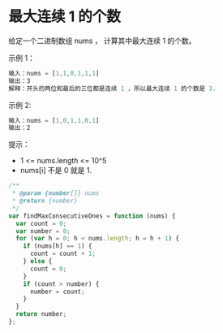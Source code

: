 # 最大连续 1 的个数

给定一个二进制数组 nums ， 计算其中最大连续 1 的个数。

示例 1：

```javascript
输入：nums = [1,1,0,1,1,1]
输出：3
解释：开头的两位和最后的三位都是连续 1 ，所以最大连续 1 的个数是 3.
```

示例 2:

```javascript
输入：nums = [1,0,1,1,0,1]
输出：2
```

提示：

- 1 <= nums.length <= 10^5
- nums[i] 不是 0 就是 1.

```javascript
/**
 * @param {number[]} nums
 * @return {number}
 */
var findMaxConsecutiveOnes = function (nums) {
  var count = 0;
  var number = 0;
  for (var h = 0; h < nums.length; h = h + 1) {
    if (nums[h] == 1) {
      count = count + 1;
    } else {
      count = 0;
    }
    if (count > number) {
      number = count;
    }
  }
  return number;
};
```
